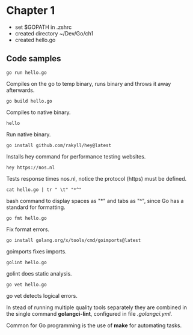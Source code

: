# Chapter 1

- set $GOPATH in .zshrc
- created directory ~/Dev/Go/ch1
- created hello.go

## Code samples

    go run hello.go

Compiles on the go to temp binary, runs binary and throws it away afterwards.

    go build hello.go

Compiles to native binary.

    hello

Run native binary.

    go install github.com/rakyll/hey@latest

Installs hey command for performance testing websites.

    hey https://nos.nl

Tests response times nos.nl, notice the protocol (https) must be defined.

    cat hello.go | tr " \t" "*^"

bash command to display spaces as "*" and tabs as "^", since Go has a standard for formatting.

    go fmt hello.go

Fix format errors.

    go install golang.org/x/tools/cmd/goimports@latest

goimports fixes imports.

    golint hello.go

golint does static analysis.

    go vet hello.go

go vet detects logical errors.

In stead of running multiple quality tools separately they are combined in the single command **golangci-lint**, configured in file *.golangci.yml*.

Common for Go programming is the use of **make** for automating tasks.